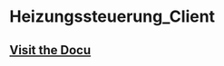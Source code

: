 # Heizungssteuerung_Client

## [Visit the Docu](https://der-floh.github.io/Heizungssteuerung-Client/)
